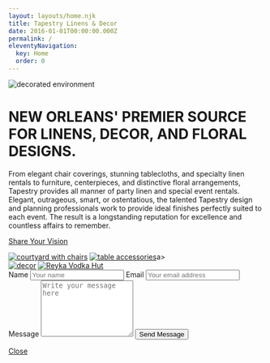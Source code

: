 ```yaml
---
layout: layouts/home.njk
title: Tapestry Linens & Decor
date: 2016-01-01T00:00:00.000Z
permalink: /
eleventyNavigation:
  key: Home
  order: 0
---
```


<img class="photo fullwidth" src="static/img/fountain-pinklight-1000.jpg" alt="decorated environment">

# NEW ORLEANS' PREMIER SOURCE FOR LINENS, DECOR, AND FLORAL DESIGNS.

From elegant chair coverings, stunning tablecloths, and specialty linen rentals to furniture, centerpieces, and distinctive floral arrangements, Tapestry provides all manner of party linen and special event rentals. Elegant, outrageous, smart, or ostentatious, the talented Tapestry design and planning professionals work to provide ideal finishes perfectly suited to each event. The result is a longstanding reputation for excellence and countless affairs to remember.

<p class="text-align-center">
  <a class="share-your-vision" href="#vision" rel="modal:open">Share Your Vision</a>
</p>

<div class="grid homepage-photos">
    <div class="grid left">
  	<a href="/rentals/table-linens"><img class="photo-1" src="static/img/courtyard-whitechairs-square-1000.jpg" alt="courtyard with chairs"></a>
    <a href="/rentals/table-accessories"><img class="photo-3" src="static/img/table-accessories-1000.jpg" alt="table accessories"></a>a>
  	
  </div>
  <div class="grid right">
    <a href="/services"><img class="photo-2" src="static/img/services-bluetree-1000.jpg" alt="decor"></a>
  	<a href="/events"><img class="photo-4" src="static/img/reyka-vodka-hut-square-1000.jpg" alt="Reyka Vodka Hut"></a>
  </div>
</div>

<div id="vision" class="modal">
 <form name="contact" method="POST" netlify>
  <label for="name">Name</label>
  <input type="text" name="name" id="name" autocomplete="name" placeholder="Your name" title="Please enter your name" required>
  <label for="email">Email</label>
  <input type="email" name="email" id="email" autocomplete="email" placeholder="Your email address" title="The domain portion of the email address is invalid (the portion after the @)." pattern="^([^\x00-\x20\x22\x28\x29\x2c\x2e\x3a-\x3c\x3e\x40\x5b-\x5d\x7f-\xff]+|\x22([^\x0d\x22\x5c\x80-\xff]|\x5c[\x00-\x7f])*\x22)(\x2e([^\x00-\x20\x22\x28\x29\x2c\x2e\x3a-\x3c\x3e\x40\x5b-\x5d\x7f-\xff]+|\x22([^\x0d\x22\x5c\x80-\xff]|\x5c[\x00-\x7f])*\x22))*\x40([^\x00-\x20\x22\x28\x29\x2c\x2e\x3a-\x3c\x3e\x40\x5b-\x5d\x7f-\xff]+|\x5b([^\x0d\x5b-\x5d\x80-\xff]|\x5c[\x00-\x7f])*\x5d)(\x2e([^\x00-\x20\x22\x28\x29\x2c\x2e\x3a-\x3c\x3e\x40\x5b-\x5d\x7f-\xff]+|\x5b([^\x0d\x5b-\x5d\x80-\xff]|\x5c[\x00-\x7f])*\x5d))*(\.\w{2,})+$" required>
  <label for="message">Message</label>
  <textarea name="message" id="message" placeholder="Write your message here" rows="7" required></textarea>
  <button type="submit" name="submit">Send Message</button>
</form>
  <a href="#" rel="modal:close">Close</a>
</div>
